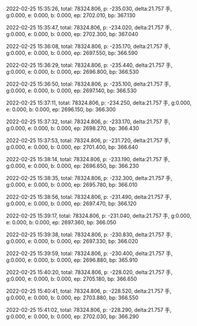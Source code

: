 2022-02-25 15:35:26, total: 78324.806, p: -235.030, delta:21.757 手, g:0.000, e: 0.000, b: 0.000, ep: 2702.010, bp: 367.130

2022-02-25 15:35:47, total: 78324.806, p: -234.020, delta:21.757 手, g:0.000, e: 0.000, b: 0.000, ep: 2702.300, bp: 367.040

2022-02-25 15:36:08, total: 78324.806, p: -235.170, delta:21.757 手, g:0.000, e: 0.000, b: 0.000, ep: 2697.550, bp: 366.590

2022-02-25 15:36:29, total: 78324.806, p: -235.440, delta:21.757 手, g:0.000, e: 0.000, b: 0.000, ep: 2696.800, bp: 366.530

2022-02-25 15:36:50, total: 78324.806, p: -235.100, delta:21.757 手, g:0.000, e: 0.000, b: 0.000, ep: 2697.140, bp: 366.530

2022-02-25 15:37:11, total: 78324.806, p: -234.250, delta:21.757 手, g:0.000, e: 0.000, b: 0.000, ep: 2696.150, bp: 366.300

2022-02-25 15:37:32, total: 78324.806, p: -233.170, delta:21.757 手, g:0.000, e: 0.000, b: 0.000, ep: 2698.270, bp: 366.430

2022-02-25 15:37:53, total: 78324.806, p: -231.720, delta:21.757 手, g:0.000, e: 0.000, b: 0.000, ep: 2701.400, bp: 366.640

2022-02-25 15:38:14, total: 78324.806, p: -233.190, delta:21.757 手, g:0.000, e: 0.000, b: 0.000, ep: 2696.650, bp: 366.230

2022-02-25 15:38:35, total: 78324.806, p: -232.300, delta:21.757 手, g:0.000, e: 0.000, b: 0.000, ep: 2695.780, bp: 366.010

2022-02-25 15:38:56, total: 78324.806, p: -231.490, delta:21.757 手, g:0.000, e: 0.000, b: 0.000, ep: 2697.470, bp: 366.120

2022-02-25 15:39:17, total: 78324.806, p: -231.040, delta:21.757 手, g:0.000, e: 0.000, b: 0.000, ep: 2697.360, bp: 366.050

2022-02-25 15:39:38, total: 78324.806, p: -230.830, delta:21.757 手, g:0.000, e: 0.000, b: 0.000, ep: 2697.330, bp: 366.020

2022-02-25 15:39:59, total: 78324.806, p: -230.400, delta:21.757 手, g:0.000, e: 0.000, b: 0.000, ep: 2696.880, bp: 365.910

2022-02-25 15:40:20, total: 78324.806, p: -228.020, delta:21.757 手, g:0.000, e: 0.000, b: 0.000, ep: 2705.180, bp: 366.650

2022-02-25 15:40:41, total: 78324.806, p: -228.520, delta:21.757 手, g:0.000, e: 0.000, b: 0.000, ep: 2703.880, bp: 366.550

2022-02-25 15:41:02, total: 78324.806, p: -228.290, delta:21.757 手, g:0.000, e: 0.000, b: 0.000, ep: 2702.030, bp: 366.290